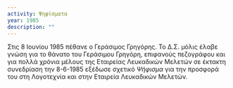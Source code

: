 ```yaml
---
activity: Ψηφίσματα
year: 1985
description: ""
---
```


Στις 8 Ιουνίου 1985 πέθανε ο Γεράσιμος Γρηγόρης. Το Δ.Σ. μόλις έλαβε γνώση για το θάνατο του Γεράσιμου Γρηγόρη, επιφανούς πεζογράφου και για πολλά χρόνια μέλους της Εταιρείας Λευκαδικών Μελετών σε έκτακτη συνεδρίαση την 8-6-1985 εξέδωσε σχετικό *Ψήφισμα* για την προσφορά του στη Λογοτεχνία και στην Εταιρεία Λευκαδικών Μελετών.

